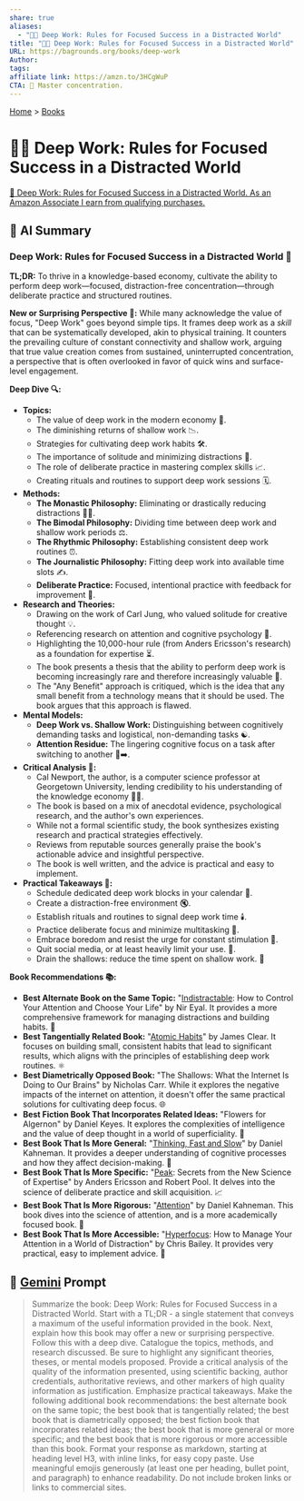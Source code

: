 ```yaml
---
share: true
aliases:
  - "🤿💼 Deep Work: Rules for Focused Success in a Distracted World"
title: "🤿💼 Deep Work: Rules for Focused Success in a Distracted World"
URL: https://bagrounds.org/books/deep-work
Author: 
tags: 
affiliate link: https://amzn.to/3HCgWuP
CTA: 🧠 Master concentration.
---
```

[Home](../index.md) > [Books](./index.md)  
# 🤿💼 Deep Work: Rules for Focused Success in a Distracted World  
[🛒 Deep Work: Rules for Focused Success in a Distracted World. As an Amazon Associate I earn from qualifying purchases.](https://amzn.to/3HCgWuP)  
  
## 🤖 AI Summary  
### Deep Work: Rules for Focused Success in a Distracted World 🧠  
**TL;DR:** To thrive in a knowledge-based economy, cultivate the ability to perform deep work—focused, distraction-free concentration—through deliberate practice and structured routines.  
  
**New or Surprising Perspective 🤯:** While many acknowledge the value of focus, "Deep Work" goes beyond simple tips. It frames deep work as a *skill* that can be systematically developed, akin to physical training. It counters the prevailing culture of constant connectivity and shallow work, arguing that true value creation comes from sustained, uninterrupted concentration, a perspective that is often overlooked in favor of quick wins and surface-level engagement.  
  
**Deep Dive 🔍:**  
* **Topics:**  
    * The value of deep work in the modern economy 💼.  
    * The diminishing returns of shallow work 📉.  
    * Strategies for cultivating deep work habits 🛠️.  
    * The importance of solitude and minimizing distractions 🧘.  
    * The role of deliberate practice in mastering complex skills 📈.  
    * Creating rituals and routines to support deep work sessions 🗓️.  
* **Methods:**  
    * **The Monastic Philosophy:** Eliminating or drastically reducing distractions 🚫📱.  
    * **The Bimodal Philosophy:** Dividing time between deep work and shallow work periods ⚖️.  
    * **The Rhythmic Philosophy:** Establishing consistent deep work routines ⏰.  
    * **The Journalistic Philosophy:** Fitting deep work into available time slots ✍️.  
    * **Deliberate Practice:** Focused, intentional practice with feedback for improvement 🎯.  
* **Research and Theories:**  
    * Drawing on the work of Carl Jung, who valued solitude for creative thought 💡.  
    * Referencing research on attention and cognitive psychology 🧠.  
    * Highlighting the 10,000-hour rule (from Anders Ericsson's research) as a foundation for expertise ⏳.  
    * The book presents a thesis that the ability to perform deep work is becoming increasingly rare and therefore increasingly valuable 💎.  
    * The "Any Benefit" approach is critiqued, which is the idea that any small benefit from a technology means that it should be used. The book argues that this approach is flawed.  
* **Mental Models:**  
    * **Deep Work vs. Shallow Work:** Distinguishing between cognitively demanding tasks and logistical, non-demanding tasks ☯️.  
    * **Attention Residue:** The lingering cognitive focus on a task after switching to another 🧠➡️.  
* **Critical Analysis 🧐:**  
    * Cal Newport, the author, is a computer science professor at Georgetown University, lending credibility to his understanding of the knowledge economy 🧑‍🏫.  
    * The book is based on a mix of anecdotal evidence, psychological research, and the author's own experiences.  
    * While not a formal scientific study, the book synthesizes existing research and practical strategies effectively.  
    * Reviews from reputable sources generally praise the book's actionable advice and insightful perspective.  
    * The book is well written, and the advice is practical and easy to implement.  
* **Practical Takeaways 📝:**  
    * Schedule dedicated deep work blocks in your calendar 📅.  
    * Create a distraction-free environment 🔇.  
    * Establish rituals and routines to signal deep work time 🕯️.  
    * Practice deliberate focus and minimize multitasking 🚫.  
    * Embrace boredom and resist the urge for constant stimulation 🥱.  
    * Quit social media, or at least heavily limit your use. 🤳.  
    * Drain the shallows: reduce the time spent on shallow work. 🌊  
  
**Book Recommendations 📚:**  
* **Best Alternate Book on the Same Topic:** "[Indistractable](./indistractable.md): How to Control Your Attention and Choose Your Life" by Nir Eyal. It provides a more comprehensive framework for managing distractions and building habits. 🧘  
* **Best Tangentially Related Book:** "[Atomic Habits](./atomic-habits.md)" by James Clear. It focuses on building small, consistent habits that lead to significant results, which aligns with the principles of establishing deep work routines. ⚛️  
* **Best Diametrically Opposed Book:** "The Shallows: What the Internet Is Doing to Our Brains" by Nicholas Carr. While it explores the negative impacts of the internet on attention, it doesn't offer the same practical solutions for cultivating deep focus. 🌐  
* **Best Fiction Book That Incorporates Related Ideas:** "Flowers for Algernon" by Daniel Keyes. It explores the complexities of intelligence and the value of deep thought in a world of superficiality. 🌸  
* **Best Book That Is More General:** "[Thinking, Fast and Slow](./thinking-fast-and-slow.md)" by Daniel Kahneman. It provides a deeper understanding of cognitive processes and how they affect decision-making. 🧠  
* **Best Book That Is More Specific:** "[Peak](./peak.md): Secrets from the New Science of Expertise" by Anders Ericsson and Robert Pool. It delves into the science of deliberate practice and skill acquisition. 📈  
* **Best Book That Is More Rigorous:** "[Attention](./attention.md)" by Daniel Kahneman. This book dives into the science of attention, and is a more academically focused book. 🔬  
* **Best Book That Is More Accessible:** "[Hyperfocus](./hyperfocus.md): How to Manage Your Attention in a World of Distraction" by Chris Bailey. It provides very practical, easy to implement advice. 🎯  
  
## 💬 [Gemini](https://gemini.google.com) Prompt  
> Summarize the book: Deep Work: Rules for Focused Success in a Distracted World. Start with a TL;DR - a single statement that conveys a maximum of the useful information provided in the book. Next, explain how this book may offer a new or surprising perspective. Follow this with a deep dive. Catalogue the topics, methods, and research discussed. Be sure to highlight any significant theories, theses, or mental models proposed. Provide a critical analysis of the quality of the information presented, using scientific backing, author credentials, authoritative reviews, and other markers of high quality information as justification. Emphasize practical takeaways. Make the following additional book recommendations: the best alternate book on the same topic; the best book that is tangentially related; the best book that is diametrically opposed; the best fiction book that incorporates related ideas; the best book that is more general or more specific; and the best book that is more rigorous or more accessible than this book. Format your response as markdown, starting at heading level H3, with inline links, for easy copy paste. Use meaningful emojis generously (at least one per heading, bullet point, and paragraph) to enhance readability. Do not include broken links or links to commercial sites.  
